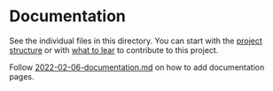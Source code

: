 # Documentation

See the individual files in this directory. You can start with the [project structure](2022-04-20-project-structure.md) or with [what to lear](2022-04-20-what-to-learn.md) to contribute to this project.

Follow [2022-02-06-documentation.md](2022-02-06-documentation.md) on how to add documentation pages.
